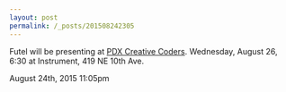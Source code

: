 ```yaml
---
layout: post
permalink: /_posts/201508242305
---
```


Futel will be presenting at <a href="http://www.meetup.com/PDX-Creative-Coders/events/223295033/">PDX Creative Coders</a>. Wednesday, August 26, 6:30 at Instrument, 419 NE 10th Ave.



<div id="footer">
<span id="timestamp"> August 24th, 2015 11:05pm </span>
</div>
